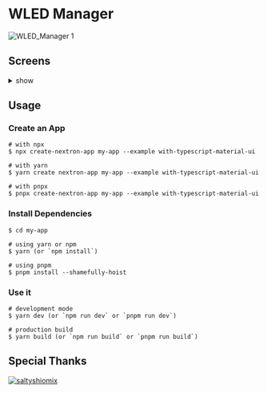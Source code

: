 # WLED Manager

![WLED_Manager 1](https://user-images.githubusercontent.com/28861537/134611417-ecf80cd2-bc18-4d4f-8d93-d6908c5807fa.png)

## Screens

<details>
<summary>show</summary>
<p>
  Windows:
  
  ![image](https://user-images.githubusercontent.com/28861537/134622672-9f9baa8f-cb56-4553-b3b8-b6983523fbab.png)
  
  Linux:  
  
  ![image](https://user-images.githubusercontent.com/28861537/134622759-b76b6dcd-1684-4e15-a948-5c69d62569f9.png)
  
  Mac:  
  
  ![image](https://user-images.githubusercontent.com/28861537/134622782-a35a36b5-dea1-492e-9789-953261a22870.png)
  
</p>
</details>

## Usage

### Create an App

```
# with npx
$ npx create-nextron-app my-app --example with-typescript-material-ui

# with yarn
$ yarn create nextron-app my-app --example with-typescript-material-ui

# with pnpx
$ pnpx create-nextron-app my-app --example with-typescript-material-ui
```

### Install Dependencies

```
$ cd my-app

# using yarn or npm
$ yarn (or `npm install`)

# using pnpm
$ pnpm install --shamefully-hoist
```

### Use it

```
# development mode
$ yarn dev (or `npm run dev` or `pnpm run dev`)

# production build
$ yarn build (or `npm run build` or `pnpm run build`)
```

## Special Thanks

[![saltyshiomix](https://img.shields.io/badge/Github-saltyshiomix-blue.svg?logo=github&logoColor=white)](https://github.com/saltyshiomix) 
